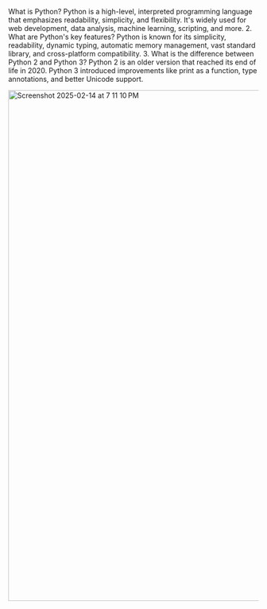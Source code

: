  What is Python?
Python is a high-level, interpreted programming language that emphasizes readability, simplicity, and flexibility. It's widely used for web development, data analysis, machine learning, scripting, and more.
2. What are Python's key features?
Python is known for its simplicity, readability, dynamic typing, automatic memory management, vast standard library, and cross-platform compatibility.
3. What is the difference between Python 2 and Python 3?
Python 2 is an older version that reached its end of life in 2020. Python 3 introduced improvements like print as a function, type annotations, and better Unicode support.

<img width="1028" alt="Screenshot 2025-02-14 at 7 11 10 PM" src="https://github.com/user-attachments/assets/90cf242a-8e49-4ce9-8dc8-c1dbe2124c09" />

